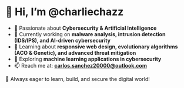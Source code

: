 # 👋 Hi, I’m @charliechazz

- 🔐 Passionate about **Cybersecurity & Artificial Intelligence**  
- 🧠 Currently working on **malware analysis, intrusion detection (IDS/IPS), and AI-driven cybersecurity**  
- 🤖 Learning about **responsive web design, evolutionary algorithms (ACO & Genetic), and advanced threat mitigation**  
- 📂 Exploring **machine learning applications in cybersecurity**  
- 📫 Reach me at: **[carlos.sanchez20000@outlook.com](mailto:carlos.sanchez20000@outlook.com)**  

🚀 Always eager to learn, build, and secure the digital world!  
